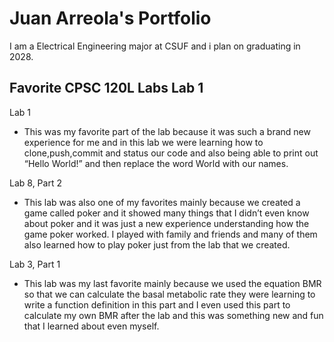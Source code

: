 # Juan Arreola's Portfolio


I am a Electrical Engineering major at CSUF and i plan on graduating in 2028.

## Favorite CPSC 120L Labs Lab 1

Lab 1
* This was my favorite part of the lab because it was such a brand new experience for me and in this lab we were learning how to clone,push,commit and status our code and also being able to print out “Hello World!” and then replace the word World with our names.

Lab 8, Part 2 
* This lab was also one of my favorites mainly because we created a game called poker and it showed many things that I didn’t even know about poker and it was just a new experience understanding how the game poker worked. I played with family and friends and many of them also learned how to play poker just from the lab that we created.

Lab 3, Part 1 
* This lab was my last favorite mainly because we used the equation BMR so that we can calculate the basal metabolic rate they were learning to write a function definition in this part and I even used this part to calculate my own BMR after the lab and this was something new and fun that I learned about even myself.


